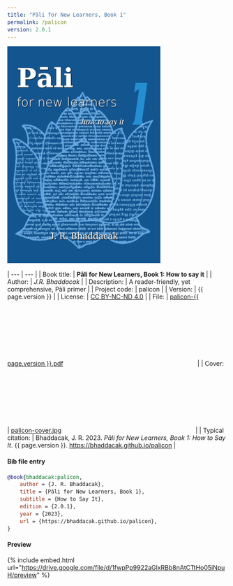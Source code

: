```yaml
---
title: "Pāli for New Learners, Book 1"
permalink: /palicon
version: 2.0.1
---
```


![PNL1](/assets/images/palicon-cover.jpg)

| --- | --- |
| Book title: | **Pāli for New Learners, Book 1: How to say it** |
| Author: | *J.R. Bhaddacak* |
| Description: | A reader-friendly, yet comprehensive, Pāli primer |
| Project code: | palicon |
| Version: | {{ page.version }} |
| License: | [CC BY-NC-ND 4.0](https://creativecommons.org/licenses/by-nc-nd/4.0/) |
| File: | [palicon-{{ page.version }}.pdf](https://drive.google.com/file/d/1fwpPp9922aGlxRBb8nAtCTtHo05jNpuH/view?usp=sharing) <svg class="icon"><use xlink:href="/assets/fontawesome/custom.svg#google-drive"></use></svg> |
| Cover: | [palicon-cover.jpg](https://drive.google.com/file/d/145U0G3-Z7zl03yyTdsHPveZTtWEadnk7/view?usp=sharing) <svg class="icon"><use xlink:href="/assets/fontawesome/custom.svg#google-drive"></use></svg> |
| Typical citation: | Bhaddacak, J. R. 2023. *Pāli for New Learners, Book 1: How to Say It*. {{ page.version }}. https://bhaddacak.github.io/palicon |

#### Bib file entry
```bib
@book{bhaddacak:palicon,
	author = {J. R. Bhaddacak},
	title = {Pāli for New Learners, Book 1},
	subtitle = {How to Say It},
	edition = {2.0.1},
	year = {2023},
	url = {https://bhaddacak.github.io/palicon},
}
```

#### Preview
{% include embed.html url="https://drive.google.com/file/d/1fwpPp9922aGlxRBb8nAtCTtHo05jNpuH/preview" %}
